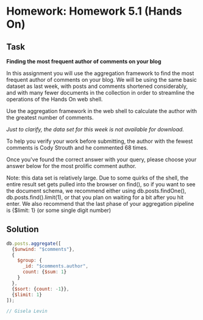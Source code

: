 # Homework: Homework 5.1 (Hands On)

## Task

**Finding the most frequent author of comments on your blog**

In this assignment you will use the aggregation framework to find the most frequent author of comments on your blog. We will be using the same basic dataset as last week, with posts and comments shortened considerably, and with many fewer documents in the collection in order to streamline the operations of the Hands On web shell.

Use the aggregation framework in the web shell to calculate the author with the greatest number of comments.

*Just to clarify, the data set for this week is not available for download.*

To help you verify your work before submitting, the author with the fewest comments is Cody Strouth and he commented 68 times.

Once you've found the correct answer with your query, please choose your answer below for the most prolific comment author.

Note: this data set is relatively large. Due to some quirks of the shell, the entire result set gets pulled into the browser on find(), so if you want to see the document schema, we recommend either using db.posts.findOne(), db.posts.find().limit(1), or that you plan on waiting for a bit after you hit enter. We also recommend that the last phase of your aggregation pipeline is {$limit: 1} (or some single digit number)

## Solution

```javascript
db.posts.aggregate([
  {$unwind: "$comments"},
  {
    $group: {
      _id: "$comments.author",
      count: {$sum: 1}
    }
  },
  {$sort: {count: -1}},
  {$limit: 1}
]);

// Gisela Levin
```
